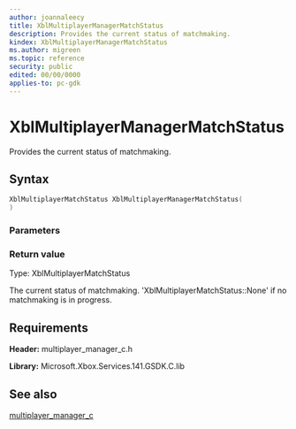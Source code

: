 ```yaml
---
author: joannaleecy
title: XblMultiplayerManagerMatchStatus
description: Provides the current status of matchmaking.
kindex: XblMultiplayerManagerMatchStatus
ms.author: migreen
ms.topic: reference
security: public
edited: 00/00/0000
applies-to: pc-gdk
---
```


# XblMultiplayerManagerMatchStatus  

Provides the current status of matchmaking.  

## Syntax  
  
```cpp
XblMultiplayerMatchStatus XblMultiplayerManagerMatchStatus(  
)  
```  
  
### Parameters  
  
  
### Return value  
Type: XblMultiplayerMatchStatus
  
The current status of matchmaking. 'XblMultiplayerMatchStatus::None' if no matchmaking is in progress.
  
## Requirements  
  
**Header:** multiplayer_manager_c.h
  
**Library:** Microsoft.Xbox.Services.141.GSDK.C.lib
  
## See also  
[multiplayer_manager_c](../multiplayer_manager_c_members.md)  
  
  